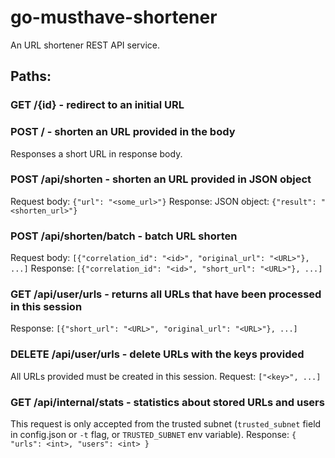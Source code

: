 # go-musthave-shortener

An URL shortener REST API service.

## Paths:

### GET /{id} - redirect to an initial URL

### POST / - shorten an URL provided in the body

Responses a short URL in response body.

### POST /api/shorten - shorten an URL provided in JSON object

Request body: `{"url": "<some_url>"}`
Response: JSON object: `{"result": "<shorten_url>"}`

### POST /api/shorten/batch - batch URL shorten

Request body: `[{"correlation_id": "<id>", "original_url": "<URL>"}, ...]`
Response: `[{"correlation_id": "<id>", "short_url": "<URL>"}, ...]`

### GET /api/user/urls - returns all URLs that have been processed in this session

Response: `[{"short_url": "<URL>", "original_url": "<URL>"}, ...]`

### DELETE /api/user/urls - delete URLs with the keys provided

All URLs provided must be created in this session.
Request: `["<key>", ...]`

### GET /api/internal/stats - statistics about stored URLs and users

This request is only accepted from the trusted subnet (`trusted_subnet` field in config.json or `-t` flag, or `TRUSTED_SUBNET` env variable).
Response: `{ "urls": <int>, "users": <int> }`
